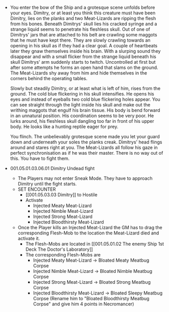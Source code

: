 - You enter the bow of the Ship and a grotesque scene unfolds before your eyes. Dimitry, or at least you think this creature must have been Dimitry, lies on the planks and two Meat-Lizards are ripping the flesh from his bones. Beneath Dimitrys' skull lies his cracked syringe and a strange liquid seems to penetrate his fleshless skull. Out of one of Dimitrys' jars that are attached to his belt are crawling some maggots that he must have kept there. They are slowly crawling towards an opening in his skull as if they had a clear goal. A couple of heartbeats later they gnaw themselves inside his brain. With a slurping sound they disappear and with a small flicker from the strange liquid beneath his skull Dimitrys' arm suddenly starts to twitch. Uncontrolled at first but after some attempts he forms an open hand that slams on the ground. The Meat-Lizards shy away from him and hide themselves in the corners behind the operating tables.
  
  Slowly but steadily Dimitry, or at least what is left of him, rises from the ground. The cold blue flickering in his skull intensifies. He opens his eyes and instead of eyeballs two cold blue flickering holes appear. You can see straight through the light inside his skull and make out the writhing maggots that engulf his brain tissue. His body is bend forward in an unnatural position. His coordination seems to be very poor. He lurks around, his fleshless skull dangling too far in front of his upper body. He looks like a hunting reptile eager for prey.
  
  You flinch. The unbelievably grotesque scene made you let your guard down and underneath your soles the planks creak. Dimitrys' head flings around and stares right at you. The Meat-Lizards all follow his gaze in perfect synchronisation as if he was their master. There is no way out of this. You have to fight them.
- 001.05.01.03.06.01 Dimitry Undead fight
	- The Players may not enter Sneak Mode. They have to approach Dimitry until the fight starts.
	- SET ENCOUNTER
		- [[001.05.03.03 Dimitry]] to Hostile
		- Activate
			- Injected Meaty Meat-Lizard
			- Injected Nimble Meat-Lizard
			- Injected Strong Meat-Lizard
			- Injected Bloodthirsty Meat-Lizard
	- Once the Player kills an Injected Meat-Lizard the GM has to drag the corresponding Flesh-Mob to the location the Meat-Lizard died and activate it.
		- The Flesh-Mobs are located in [[001.05.01.02 The enemy Ship 1st Deck The Doctor's Laboratory]]
		- The corresponding Flesh-Mobs are
			- Injected Meaty Meat-Lizard -> Bloated Meaty Meatbug Corpse
			- Injected Nimble Meat-Lizard -> Bloated Nimble Meatbug Corpse
			- Injected Strong Meat-Lizard -> Bloated Strong Meatbug Corpse
			- Injected Bloodthirsty Meat-Lizard -> Bloated Sleepy Meatbug Corpse (Rename him to "Bloated Bloodthirsty Meatbug Corpse" and give him 4 points in Necromancer)